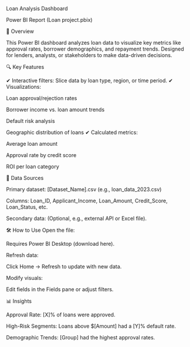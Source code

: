 Loan Analysis Dashboard

Power BI Report (Loan project.pbix)

📌 Overview

This Power BI dashboard analyzes loan data to visualize key metrics like approval rates, borrower demographics, and repayment trends.
Designed for lenders, analysts, or stakeholders to make data-driven decisions.

🔍 Key Features

✔ Interactive filters: Slice data by loan type, region, or time period.
✔ Visualizations:

Loan approval/rejection rates

Borrower income vs. loan amount trends

Default risk analysis

Geographic distribution of loans
✔ Calculated metrics:

Average loan amount

Approval rate by credit score

ROI per loan category

📂 Data Sources

Primary dataset: [Dataset_Name].csv (e.g., loan_data_2023.csv)

Columns: Loan_ID, Applicant_Income, Loan_Amount, Credit_Score, Loan_Status, etc.

Secondary data: (Optional, e.g., external API or Excel file).

🛠️ How to Use
Open the file:

Requires Power BI Desktop (download here).

Refresh data:

Click Home → Refresh to update with new data.

Modify visuals:

Edit fields in the Fields pane or adjust filters.

📊 Insights

Approval Rate: [X]% of loans were approved.

High-Risk Segments: Loans above $[Amount] had a [Y]% default rate.

Demographic Trends: [Group] had the highest approval rates.
